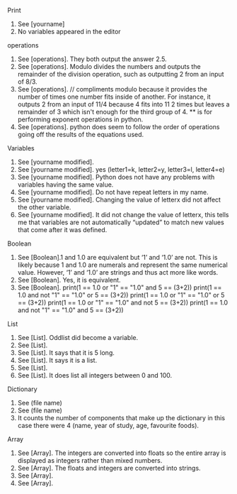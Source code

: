Print
1) See [yourname]
2) No variables appeared in the editor

operations
1) See [operations]. They both output the answer 2.5.
2) See [operations]. Modulo divides the numbers and outputs the remainder of the division operation, such as outputting 2 from an input of 8/3.
3) See [operations]. // compliments modulo because it provides the number of times one number fits inside of another. For instance, it outputs 2 from an input of 11/4  because 4 fits into 11 2 times but leaves a remainder of 3 which isn't enough for the third group of 4. ** is for performing exponent operations in python.
5) See [operations]. python does seem to follow the order of operations going off the results of the equations used.


Variables
1) See [yourname modified].
2) See [yourname modified]. yes (letter1=k, letter2=y, letter3=l,  letter4=e)
3) See [yourname modified]. Python does not have any problems with variables having the same value.
4) See [yourname modified]. Do not have repeat letters in my name.
5) See [yourname modified]. Changing the value of letterx did not affect the other variable.
6) See [yourname modified]. It did not change the value of letterx, this tells me that variables are not automatically “updated” to match new values that come after it was defined.


Boolean
1) See [Boolean].1 and 1.0 are equivalent but ‘1’ and ‘1.0’ are not. This is likely because 1 and 1.0 are numerals and represent the same numerical value. However,  ‘1’ and ‘1.0’ are strings and thus act more like words.
2) See [Boolean]. Yes, it is equivalent.
3) See [Boolean].
            print(1 == 1.0 or "1" == "1.0" and 5 == (3+2))
            print(1 == 1.0 and not "1" == "1.0" or 5 == (3+2))
            print(1 == 1.0 or "1" == "1.0" or 5 == (3+2))
            print(1 == 1.0 or "1" == "1.0" and not 5 == (3+2))
            print(1 == 1.0 and not "1" == "1.0" and 5 == (3+2))       

List
1) See [List]. Oddlist did become a variable.
2) See [List].
3) See [List]. It says that it is 5 long.
4) See [List]. It says it is a list.
5) See [List].
6) See [List]. It does list all integers between 0 and 100.


Dictionary
1) See (file name)
2) See (file name)
3) It counts the number of components that make up the dictionary in this case there were 4 (name, year of study, age, favourite foods).

Array
1) See [Array]. The integers are converted into floats so the entire array is displayed as integers rather than mixed numbers.
2) See [Array]. The floats and integers are converted into strings.
3) See [Array].
4) See [Array].


